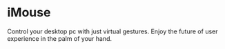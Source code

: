 # iMouse
Control your desktop pc with just virtual gestures. Enjoy the future of user experience in the palm of your hand.
